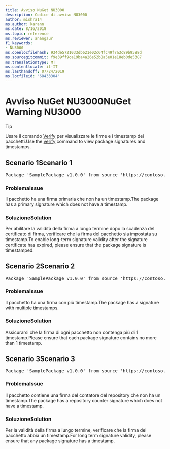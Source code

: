 ```yaml
---
title: Avviso NuGet NU3000
description: Codice di avviso NU3000
author: mishra14
ms.author: karann
ms.date: 8/16/2018
ms.topic: reference
ms.reviewer: anangaur
f1_keywords:
- NU3000
ms.openlocfilehash: 934de5721033db621e02c64fc49f7a3c89b9588d
ms.sourcegitcommit: f9e39ff9ca19ba4a26e52b8a5e01e18eb0de5387
ms.translationtype: MT
ms.contentlocale: it-IT
ms.lasthandoff: 07/24/2019
ms.locfileid: "68433304"
---
```

# <a name="nuget-warning-nu3000"></a><span data-ttu-id="2d731-103">Avviso NuGet NU3000</span><span class="sxs-lookup"><span data-stu-id="2d731-103">NuGet Warning NU3000</span></span>

> [!Tip]
> <span data-ttu-id="2d731-104">Usare il comando [Verify](../cli-reference/cli-ref-verify.md) per visualizzare le firme e i timestamp dei pacchetti.</span><span class="sxs-lookup"><span data-stu-id="2d731-104">Use the [verify](../cli-reference/cli-ref-verify.md) command to view package signatures and timestamps.</span></span>

## <a name="scenario-1"></a><span data-ttu-id="2d731-105">Scenario 1</span><span class="sxs-lookup"><span data-stu-id="2d731-105">Scenario 1</span></span>

<pre>Package 'SamplePackage v1.0.0' from source 'https://contoso.com/index.json': The primary signature does not have a timestamp.</pre>

### <a name="issue"></a><span data-ttu-id="2d731-106">Problema</span><span class="sxs-lookup"><span data-stu-id="2d731-106">Issue</span></span>

<span data-ttu-id="2d731-107">Il pacchetto ha una firma primaria che non ha un timestamp.</span><span class="sxs-lookup"><span data-stu-id="2d731-107">The package has a primary signature which does not have a timestamp.</span></span>


### <a name="solution"></a><span data-ttu-id="2d731-108">Soluzione</span><span class="sxs-lookup"><span data-stu-id="2d731-108">Solution</span></span>

<span data-ttu-id="2d731-109">Per abilitare la validità della firma a lungo termine dopo la scadenza del certificato di firma, verificare che la firma del pacchetto sia impostata su timestamp.</span><span class="sxs-lookup"><span data-stu-id="2d731-109">To enable long-term signature validity after the signature certificate has expired, please ensure that the package signature is timestamped.</span></span>



## <a name="scenario-2"></a><span data-ttu-id="2d731-110">Scenario 2</span><span class="sxs-lookup"><span data-stu-id="2d731-110">Scenario 2</span></span>

<pre>Package 'SamplePackage v1.0.0' from source 'https://contoso.com/index.json': Multiple timestamps are not accepted.</pre>

### <a name="issue"></a><span data-ttu-id="2d731-111">Problema</span><span class="sxs-lookup"><span data-stu-id="2d731-111">Issue</span></span>

<span data-ttu-id="2d731-112">Il pacchetto ha una firma con più timestamp.</span><span class="sxs-lookup"><span data-stu-id="2d731-112">The package has a signature with multiple timestamps.</span></span>


### <a name="solution"></a><span data-ttu-id="2d731-113">Soluzione</span><span class="sxs-lookup"><span data-stu-id="2d731-113">Solution</span></span>

<span data-ttu-id="2d731-114">Assicurarsi che la firma di ogni pacchetto non contenga più di 1 timestamp.</span><span class="sxs-lookup"><span data-stu-id="2d731-114">Please ensure that each package signature contains no more than 1 timestamp.</span></span>



## <a name="scenario-3"></a><span data-ttu-id="2d731-115">Scenario 3</span><span class="sxs-lookup"><span data-stu-id="2d731-115">Scenario 3</span></span>

<pre>Package 'SamplePackage v1.0.0' from source 'https://contoso.com/index.json': The repository countersignature does not have a timestamp.</pre>

### <a name="issue"></a><span data-ttu-id="2d731-116">Problema</span><span class="sxs-lookup"><span data-stu-id="2d731-116">Issue</span></span>

<span data-ttu-id="2d731-117">Il pacchetto contiene una firma del contatore del repository che non ha un timestamp.</span><span class="sxs-lookup"><span data-stu-id="2d731-117">The package has a repository counter signature which does not have a timestamp.</span></span>


### <a name="solution"></a><span data-ttu-id="2d731-118">Soluzione</span><span class="sxs-lookup"><span data-stu-id="2d731-118">Solution</span></span>

<span data-ttu-id="2d731-119">Per la validità della firma a lungo termine, verificare che la firma del pacchetto abbia un timestamp.</span><span class="sxs-lookup"><span data-stu-id="2d731-119">For long term signature validity, please ensure that any package signature has a timestamp.</span></span>


